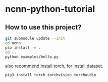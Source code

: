 # ncnn-python-tutorial

## How to use this project?

```bash
git submodule update --init
cd ncnn
pip install -e .
cd ..
python examples/hello.py

```

also recommend install torch, for install dataset.

``` bash
pip3 install torch torchvision torchaudio
```